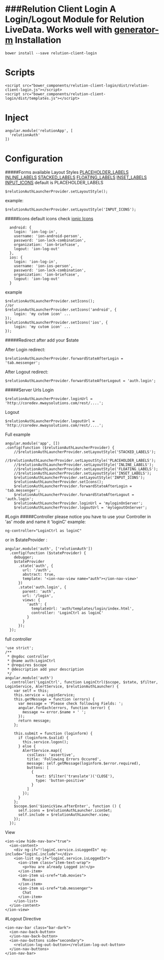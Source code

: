 ###Relution Client Login
A Login/Logout Module for Relution LiveData. Works well with [generator-m](https://github.com/mwaylabs/generator-m)
Installation
===
````
bower install --save relution-client-login
````

Scripts
===
````
<script src="bower_components/relution-client-login/dist/relution-client-login.js"></script>
<script src="bower_components/relution-client-login/dist/templates.js"></script>
````
Inject
===
````
angular.module('relutionApp', [
  'relutionAuth'
])
````
Configuration
====
#####Forms
available Layout Styles
[PLACEHOLDER_LABELS](http://ionicframework.com/docs/components/#forms-placeholder-labels)
[INLINE_LABELS](http://ionicframework.com/docs/components/#forms-inline-labels)
[STACKED_LABELS](http://ionicframework.com/docs/components/#forms-stacked-labels)
[FLOATING_LABELS](http://ionicframework.com/docs/components/#forms-floating-labels)
[INSET_LABELS](http://ionicframework.com/docs/components/#inset-forms)
[INPUT_ICONS](http://ionicframework.com/docs/components/#input-icons)
default is PLACEHOLDER_LABELS
`````
$relutionAuthLauncherProvider.setLayoutStyle();
`````
example:
`````
$relutionAuthLauncherProvider.setLayoutStyle('INPUT_ICONS');
`````
#####Icons
default icons check [ionic Icons](http://ionicons.com/)
`````
  android: {
    login: 'ion-log-in',
    username: 'ion-android-person',
    password: 'ion-lock-combination',
    organization: 'ion-briefcase',
    logout: 'ion-log-out'
  },
  ios: {
    login: 'ion-log-in',
    username: 'ion-ios-person',
    password: 'ion-lock-combination',
    organization: 'ion-briefcase',
    logout: 'ion-log-out'
  }
`````
example
`````
$relutionAuthLauncherProvider.setIcons();
//or
$relutionAuthLauncherProvider.setIcons('android', {
	login: 'my cutom icon' ...
});
$relutionAuthLauncherProvider.setIcons('ios', {
	login: 'my cutom icon' ...
});
`````
#####Redirect after
add your $state

After Login redirect:
`````
$relutionAuthLauncherProvider.forwardStateAfterLogin = 'tab.messenger';
`````
After Logout redirect:
`````
$relutionAuthLauncherProvider.forwardStateAfterLogout = 'auth.login';
`````
#####Server Urls
Login
`````
$relutionAuthLauncherProvider.loginUrl = 'http://coredev.mwaysolutions.com/rest/....';
`````
Logout
`````
$relutionAuthLauncherProvider.logoutUrl = 'http://coredev.mwaysolutions.com/rest/....';
`````

Full example
````
angular.module('app', [])
.config(function ($relutionAuthLauncherProvider) {
    //$relutionAuthLauncherProvider.setLayoutStyle('STACKED_LABELS');
    //$relutionAuthLauncherProvider.setLayoutStyle('PLACEHOLDER_LABELS');
    //$relutionAuthLauncherProvider.setLayoutStyle('INLINE_LABELS');
    //$relutionAuthLauncherProvider.setLayoutStyle('FLOATING_LABELS');
    //$relutionAuthLauncherProvider.setLayoutStyle('INSET_LABELS');
    $relutionAuthLauncherProvider.setLayoutStyle('INPUT_ICONS');
    $relutionAuthLauncherProvider.setIcons();
    $relutionAuthLauncherProvider.forwardStateAfterLogin = 'tab.messenger';
    $relutionAuthLauncherProvider.forwardStateAfterLogout = 'auth.login';
    $relutionAuthLauncherProvider.loginUrl = 'myloginOnServer';
    $relutionAuthLauncherProvider.logoutUrl = 'mylogoutOnServer';
````


#Login
#####Controller
please notice you have to use your Controller in 'as' mode and name it 'loginC' 
example:
````
ng-controller="LoginCtrl as loginC"
````
or in $stateProvider : 
````
angular.module('auth', ['relutionAuth'])
  .config(function ($stateProvider) {
    debugger;
    $stateProvider
      .state('auth', {
        url: '/auth',
        abstract: true,
        template: '<ion-nav-view name="auth"></ion-nav-view>'
      })
      .state('auth.login', {
        parent: 'auth',
        url: '/login',
        views: {
          'auth': {
            templateUrl: 'auth/templates/login/index.html',
            controller: 'LoginCtrl as loginC'
          }
        }
      });
  });
````
full controller
````
'use strict';
/**
 * @ngdoc controller
 * @name auth:LoginCtrl
 * @requires $scope
 * @description add your description
 */
angular.module('auth')
  .controller('LoginCtrl', function LoginCtrl($scope, $state, $filter, LoginService, AlertService, $relutionAuthLauncher) {
    var self = this;
    this.service = LoginService;
    this.getMessage = function (errors) {
      var message = 'Please check following Fields: ';
      angular.forEach(errors, function (error) {
        message += error.$name + ' ';
      });
      return message;
    };

    this.submit = function (loginform) {
      if (loginform.$valid) {
        this.service.logon();
      } else {
        AlertService.map({
          cssClass: 'assertive',
          title: 'Following Errors Occured',
          message: self.getMessage(loginform.$error.required),
          buttons: [
            {
              text: $filter('translate')('CLOSE'),
              type: 'button-positive'
            }
          ]
        });
      }
    };
    $scope.$on('$ionicView.afterEnter', function () {
      self.icons = $relutionAuthLauncher.iconSet;
      self.include = $relutionAuthLauncher.view;
    });
  });
````
View

````
<ion-view hide-nav-bar="true">
  <ion-content>
    <div ng-if="!loginC.service.isLoggedIn" ng-include="loginC.include"></div>
    <ion-list ng-if="loginC.service.isLoggedIn">
      <ion-item class="item-text-wrap">
        <p>You are already Logged in!</p>
      </ion-item>
      <ion-item ui-sref="tab.movies">
        Movies
      </ion-item>
      <ion-item ui-sref="tab.messenger">
        Chat
      </ion-item>
    </ion-list>
  </ion-content>
</ion-view>
`````

#Logout Directive

````
<ion-nav-bar class="bar-dark">
  <ion-nav-back-button>
  </ion-nav-back-button>
  <ion-nav-buttons side="secondary">
    <relution-log-out-button></relution-log-out-button>
  </ion-nav-buttons>
</ion-nav-bar>
````

